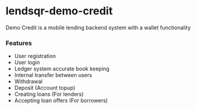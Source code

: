 # lendsqr-demo-credit
Demo Credit is a mobile lending backend system with a wallet functionality


### Features
* User registration
* User login
* Ledger system accurate book keeping
* Internal transfer between users
* Withdrawal
* Deposit (Account topup)
* Creating loans (For lenders)
* Accepting loan offers (For borrowers)



